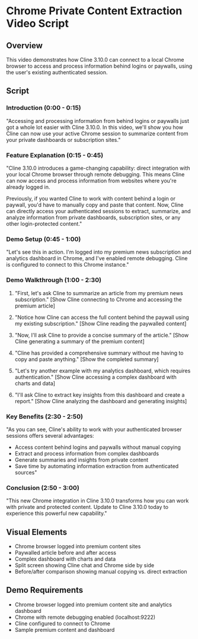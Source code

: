 # Chrome Private Content Extraction Video Script

## Overview
This video demonstrates how Cline 3.10.0 can connect to a local Chrome browser to access and process information behind logins or paywalls, using the user's existing authenticated session.

## Script

### Introduction (0:00 - 0:15)
"Accessing and processing information from behind logins or paywalls just got a whole lot easier with Cline 3.10.0. In this video, we'll show you how Cline can now use your active Chrome session to summarize content from your private dashboards or subscription sites."

### Feature Explanation (0:15 - 0:45)
"Cline 3.10.0 introduces a game-changing capability: direct integration with your local Chrome browser through remote debugging. This means Cline can now access and process information from websites where you're already logged in.

Previously, if you wanted Cline to work with content behind a login or paywall, you'd have to manually copy and paste that content. Now, Cline can directly access your authenticated sessions to extract, summarize, and analyze information from private dashboards, subscription sites, or any other login-protected content."

### Demo Setup (0:45 - 1:00)
"Let's see this in action. I'm logged into my premium news subscription and analytics dashboard in Chrome, and I've enabled remote debugging. Cline is configured to connect to this Chrome instance."

### Demo Walkthrough (1:00 - 2:30)
1. "First, let's ask Cline to summarize an article from my premium news subscription."
   [Show Cline connecting to Chrome and accessing the premium article]

2. "Notice how Cline can access the full content behind the paywall using my existing subscription."
   [Show Cline reading the paywalled content]

3. "Now, I'll ask Cline to provide a concise summary of the article."
   [Show Cline generating a summary of the premium content]

4. "Cline has provided a comprehensive summary without me having to copy and paste anything."
   [Show the completed summary]

5. "Let's try another example with my analytics dashboard, which requires authentication."
   [Show Cline accessing a complex dashboard with charts and data]

6. "I'll ask Cline to extract key insights from this dashboard and create a report."
   [Show Cline analyzing the dashboard and generating insights]

### Key Benefits (2:30 - 2:50)
"As you can see, Cline's ability to work with your authenticated browser sessions offers several advantages:
- Access content behind logins and paywalls without manual copying
- Extract and process information from complex dashboards
- Generate summaries and insights from private content
- Save time by automating information extraction from authenticated sources"

### Conclusion (2:50 - 3:00)
"This new Chrome integration in Cline 3.10.0 transforms how you can work with private and protected content. Update to Cline 3.10.0 today to experience this powerful new capability."

## Visual Elements
- Chrome browser logged into premium content sites
- Paywalled article before and after access
- Complex dashboard with charts and data
- Split screen showing Cline chat and Chrome side by side
- Before/after comparison showing manual copying vs. direct extraction

## Demo Requirements
- Chrome browser logged into premium content site and analytics dashboard
- Chrome with remote debugging enabled (localhost:9222)
- Cline configured to connect to Chrome
- Sample premium content and dashboard
